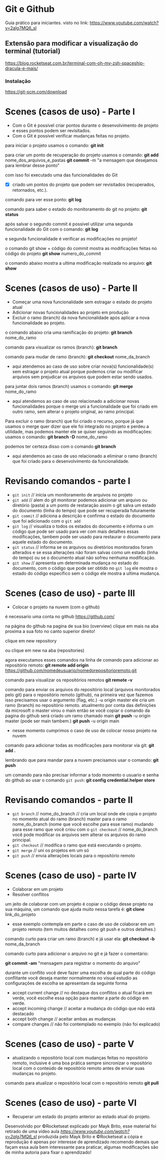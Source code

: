 # Git e Github

Guia prático para iniciantes.
visto no link:
https://www.youtube.com/watch?v=2alg7MQ6_sI

## Extensão para modificar a visualização do terminal (tutorial)
https://blog.rocketseat.com.br/terminal-com-oh-my-zsh-spaceship-dracula-e-mais/

### Instalação

https://git-scm.com/download

# Scenes (casos de uso) - Parte I

- Com o Git é possível criar pontos durante o desenvolvimento de projeto e esses pontos podem ser revisitados.
- Com o Git é possível verificar mudanças feitas no projeto.

para iniciar o projeto usamos o comando: 
**git init**

para criar um ponto de recuperação do projeto usamos o comando:
**git add** nome_dos_arquivos_e_pastas
**git commit** -m "a mensagem que desejamos para lembrar desse ponto"

com isso foi executado uma das funcionalidades do Git
- [X] criado um pontos do projeto que podem ser revisitados (recuperados, retornados, etc.).

comando para ver esse ponto:
**git log**

comando para saber o estado do monitoramento do git no projeto:
**git status**

após salvar o segundo commit é possivel utilizar uma segunda funcionalidade do Git com o comando:
**git log**

e segunda funcionalidade é verificar as modificações no projeto!

o comando git show + código do commit mostra as modificações feitas no código do projeto
**git show** numero_do_commit

o comando abaixo mostra a ultima modificação realizada no arquivo:
**git show**

# Scenes (casos de uso) - Parte II

- Começar uma nova funcionalidade sem estragar o estado do projeto atual
- Adicionar novas funcionalidades ao projeto em produção
- Excluir o ramo (branch) da nova funcionalidade após aplicar a nova funcionalidade ao projeto.

o comando abaixo cria uma ramificação do projeto:
**git branch** nome_do_ramo

comando para visualizar os ramos (branch):
**git branch**

comando para mudar de ramo (branch):
**git checkout** nome_da_branch

- aqui atendemos ao caso de uso sobre criar nova(s) funcionalidade(s) sem estragar o projeto atual porque podemos criar ou modificar arquivos sem prejudicar os arquivos que podem estar sendo usados.

para juntar dois ramos (branch) usamos o comando:
**git merge** nome_do_ramo

- aqui atendemos ao caso de uso relacionado a adicionar novas funcionalidades porque o merge uni a funcionalidade que foi criado em outro ramo, sem alterar o projeto original, ao ramo principal.

Para excluir o ramo (branch) que foi criado o recurso, porque já que usamos o merge quer dizer que ele foi integrado no projeto e perdeu a utilidade, mas podemos manter ele se quiser seguindo as modificações:
usamos o comando:
**git branch -D** nome_do_ramo

podemos ter certeza disso com o comando 
**git branch**

- aqui atendemos ao caso de uso relacionado a eliminar o ramo (branch) que foi criado para o desenvolvimento da funcionalidade.

# Revisando comandos - parte I

* `git init` // inicia um monitoramento de arquivos no projeto
* `git add` // alem do git monitorar podemos adicionar um arquivo ou diretório (pasta) a um ponto de restaração assim o git salva um estado do documento (linha do tempo) que pode ser recuperada futuramente
* `git commit` // adiciona a descrição e confirma o estado do documento que foi adicionado com o `git add`
* `git log` // visualiza o todos os estados do documento e informa o um código que pode ser usado para ver com mais detalhes essas modificações, tambem pode ser usado para restaurar o documento para aquele estado do documento.
* `git status` // informa se os arquivos ou diretórios monitorados foram alterados e se essa alterações não foram salvas como um estado (linha do tempo) ou se o documento atual não sofreu nenhuma modificação.
* `git show` // apresenta um determinada mudança no estado do documento, com o código que pode ser obtido no `git log` ele mostra o estado do código especifico sem o código ele mostra a ultima mudança.

# Scenes (caso de uso) - parte III

- Colocar o projeto na nuvem (com o github)

é necessario uma conta no github
https://github.com/

na página do github na pagina de sua bio (overview) clique em mais na aba proxima a sua foto no canto superior direito!

clique em new repository

ou clique em new na aba (repositories)

agora executamos esses comandos na linha de comando para adicionar ao repositório remoto:
**git remote add origin** https://github.com/nomedeusuario/nomedorepositorioremoto.git

comando para visualizar os repositórios remotos 
**git remote -v**

comando para enviar os arquivos do repositório local (arquivos monitorados pelo git) para o repositório remoto (github), na primeira vez que fazemos isso precisamos usar o argumento (flag, etc.) -u origin master ele cria um ramo (branch) no repositório remoto. atualmento por conta das definições da microsoft o master virou o main então se você copiar o comando da pagina do github será criado um ramo chamado main 
**git push** -u origin master (pode ser main tambem.)
**git push** -u origin main

- nesse momento cumprimos o caso de uso de colocar nosso projeto na nuvem

comando para adicionar todas as modificações para monitorar via git:
**git add .**

lembrando que para mandar para a nuvem precisamos usar o comando:
**git push**

um comando para não precisar informar a todo momento o usuario e senha do github ao usar o comando `git push`:
**git config credential.helper store**
 
# Revisando comandos - parte II

* `git branch` // nome_do_branch // cria um local onde ele copia o projeto no momento atual do ramo (branch) master para o ramo nome_do_branch (nome que você escolhe para esse ramo) mudando para esse ramo que você criou com o `git checkout` // nome_do_branch você pode modificar os arquivos sem alterar os arquivos do ramo principal.
* `git checkout` // modifica o ramo que está executando o projeto.
* `git merge` // uni os projetos em um só 
* `git push` // envia alterações locais para o repositório remoto

# Scenes (caso de uso) - parte IV

- Colaborar em um projeto
- Resolver conflitos

um jeito de colaborar com um projeto é copiar o código desse projeto na sua máquina, um comando que ajuda muito nessa tarefa é: 
**git clone** link_do_projeto

- esse exemplo contempla em parte o caso de uso de colaborar em um projeto remoto (tem muitos detalhes como git push e outros detalhes.)

comando curto para criar um ramo (branch) e já usar ela:
**git checkout -b** nome_da_branch

comando curto para adicionar o arquivo no git e já fazer o comentário:

**git commit -am** "mensagem para registrar o momento do arquivo"

durante um conflito você deve fazer uma escolha de qual parte do código conflitante você deseja manter
normalmente no visual estudio as configurações de escolha se apresentam da seguinte forma
- accept current change // no destaque dos conflitos o atual ficará em verde, você escolhe essa opção para manter a parte do código em verde.
- accept incoming change // aceitar a mudança do código que não está destacado
- accept both change // aceitar ambas as mudanças
- compare changes // não foi contemplado no exemplo (não foi explicado)

# Scenes (caso de uso) - parte V

- atualizando o repositório local com mudanças feitas no repositório remoto, inclusive é uma boa prática sempre sincronizar o repositório local com o conteúdo de repositório remoto antes de enviar suas mudanças no projeto.

comando para atualizar o repositório local com o repositório remoto
**git pull**

# Scenes (caso de uso) - parte VI

- Recuperar um estado do projeto anterior ao estado atual do projeto.

Desenvolvido por &copy;Rocketseat explicado por Mayk Brito, esse material foi retirado de uma video aula *https://www.youtube.com/watch?v=2alg7MQ6_sI* produzida pelo Mayk Brito e &copy;Rocketseat a cópia e reprodução é apenas por interesse de aprendizado recomendo demais que façam essa aula bem interessante para praticar, algumas modificações são de minha autoria para fixar o aprendizado! 